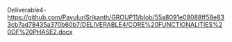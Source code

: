 
Deliverable4- https://github.com/PavuluriSrikanth/GROUP11/blob/55a8091e08088ff58e833cb7ad78435a370b60b7/DELIVERABLE4/CORE%20FUNCTIONALITIES%20OF%20PHASE2.docx
